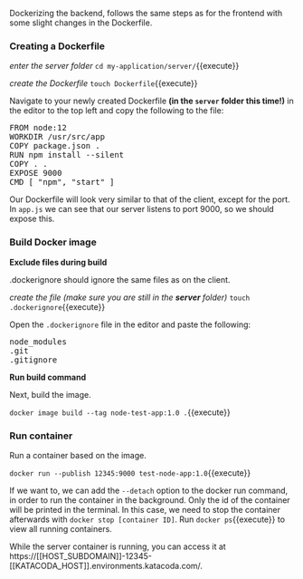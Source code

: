 Dockerizing the backend, follows the same steps as for the frontend with some slight changes in the Dockerfile.

### Creating a Dockerfile

*enter the server folder*
`cd my-application/server/`{{execute}}

*create the Dockerfile*
`touch Dockerfile`{{execute}}

Navigate to your newly created Dockerfile **(in the `server` folder this time!)** in the editor to the top left and copy the following to the file:

<pre class="file" data-filename="Dockerfile" data-target="replace">
FROM node:12
WORKDIR /usr/src/app
COPY package.json .
RUN npm install --silent
COPY . .
EXPOSE 9000
CMD [ "npm", "start" ]
</pre>

Our Dockerfile will look very similar to that of the client, except for the port. In `app.js` we can see that our server listens to port 9000, so we should expose this.

### Build Docker image

**Exclude files during build**

.dockerignore should ignore the same files as on the client.

*create the file (make sure you are still in the **server** folder)*
`touch .dockerignore`{{execute}} 

Open the `.dockerignore` file in the editor and paste the following:

<pre class="file" data-filename=".dockerignore" data-target="replace">
node_modules 
.git
.gitignore
</pre>

**Run build command**

Next, build the image.

`docker image build --tag node-test-app:1.0 .`{{execute}}

### Run container

Run a container based on the image.

`docker run --publish 12345:9000 test-node-app:1.0`{{execute}}

If we want to, we can add the `--detach` option to the docker run command, in order to run the container in the background. Only the id of the container will be printed in the terminal. In this case, we need to stop the container afterwards with `docker stop [container ID]`. Run `docker ps`{{execute}} to view all running containers.

While the server container is running, you can access it at https://[[HOST_SUBDOMAIN]]-12345-[[KATACODA_HOST]].environments.katacoda.com/.